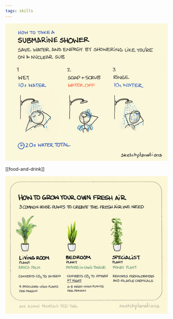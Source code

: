 ```yaml
---
tags: skills
---
```


![](/static/img/submarine-shower.png)

[[food-and-drink]]

![](/static/img/grow-fresh-air.jpeg)
